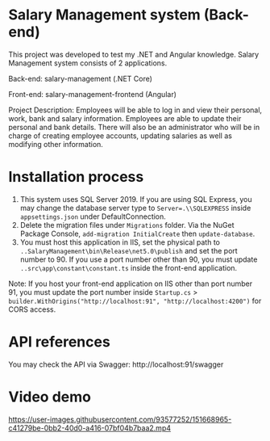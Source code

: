 # Salary Management system (Back-end) 
This project was developed to test my .NET and Angular knowledge. Salary Management system consists of 2 applications.

Back-end: salary-management (.NET Core)

Front-end: salary-management-frontend (Angular)


Project Description: Employees will be able to log in and view their personal, work, bank and salary information. Employees are able to update their personal and bank details.
There will also be an administrator who will be in charge of creating employee accounts, updating salaries as well as modifying other information.


# Installation process
1) This system uses SQL Server 2019. If you are using SQL Express, you may change the database server type to `Server=.\\SQLEXPRESS` inside `appsettings.json` under DefaultConnection.
2) Delete the migration files under `Migrations` folder. Via the NuGet Package Console, `add-migration InitialCreate` then `update-database`.
3) You must host this application in IIS, set the physical path to `..SalaryManagement\bin\Release\net5.0\publish` and set the port number to 90. If you use a port number other than 90, you must update `..src\app\constant\constant.ts` inside the front-end application.

Note: If you host your front-end application on IIS other than port number 91, you must update the port number inside `Startup.cs` > `builder.WithOrigins("http://localhost:91", "http://localhost:4200")` for CORS access.


# API references
You may check the API via Swagger: http://localhost:91/swagger


# Video demo

https://user-images.githubusercontent.com/93577252/151668965-c41279be-0bb2-40d0-a416-07bf04b7baa2.mp4

